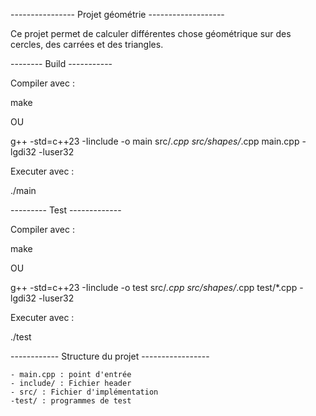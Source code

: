 ---------------- Projet géométrie -------------------

Ce projet permet de calculer différentes chose géométrique sur des cercles, des carrées et des triangles.

-------- Build -----------

Compiler avec :

make

OU 

g++ -std=c++23 -Iinclude -o main src/*.cpp src/shapes/*.cpp main.cpp -lgdi32 -luser32

Executer avec :

./main

--------- Test -------------

Compiler avec :

make 

OU

g++ -std=c++23 -Iinclude -o test src/*.cpp src/shapes/*.cpp test/*.cpp -lgdi32 -luser32

Executer avec :

./test

------------ Structure du projet -----------------

    - main.cpp : point d'entrée
    - include/ : Fichier header
    - src/ : Fichier d'implémentation
    -test/ : programmes de test
